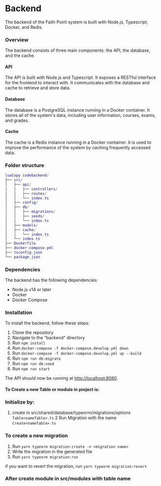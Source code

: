 # Backend

The backend of the Faith Point system is built with Node.js, Typescript, Docker, and Redis.

### Overview

The backend consists of three main components: the API, the database, and the cache.

#### API

The API is built with Node.js and Typescript. It exposes a RESTful interface for the frontend to interact with. It communicates with the database and cache to retrieve and store data.

#### Database

The database is a PostgreSQL instance running in a Docker container. It stores all of the system's data, including user information, courses, exams, and grades.

#### Cache

The cache is a Redis instance running in a Docker container. It is used to improve the performance of the system by caching frequently accessed data.

### Folder structure

```lua
luaCopy codebackend/
├── src/
│   ├── api/
│   │   ├── controllers/
│   │   ├── routes/
│   │   └── index.ts
│   ├── config/
│   ├── db/
│   │   ├── migrations/
│   │   ├── seeds/
│   │   └── index.ts
│   ├── models/
│   ├── cache/
│   │   └── index.ts
│   └── index.ts
├── Dockerfile
├── docker-compose.yml
├── tsconfig.json
└── package.json
```

### Dependencies

The backend has the following dependencies:

* Node.js v14 or later
* Docker
* Docker Compose

### Installation

To install the backend, follow these steps:

1. Clone the repository
2. Navigate to the "backend" directory
3. Run `npm install`
4. Run `docker-compose -f docker-compose.develop.yml down`
5. Run `docker-compose -f docker-compose.develop.yml up --build`
6. Run `npm run db:migrate`
7. Run `npm run db:seed`
8. Run `npm run start`

The API should now be running at [http://localhost:8080](http://localhost:8080/).

#### To Create a new Table or module in project is:
### Initialize by:

1. create in src/shared/database/typeorm/migrations/options `Table<nameTable>.ts`
2 Run Migration with the name `Create<nameTable>.ts`

### To create a new migration

1. Run `yarn typeorm migration:create -n <migration name>`
2. Write the migration in the generated file
3. Run `yarn typeorm migration:run`

if you want to revert the migration, run `yarn typeorm migration:revert`


### After create module in src/modules with table name